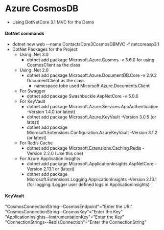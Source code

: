 # Azure CosmosDB

- Using DotNetCore 3.1 MVC for the Demo

#### DotNet commands

- dotnet new web --name ContactsCore3CosmosDBMVC -f netcoreasp3.1
- DotNet Packages for the Project
  - Using .Net 3.0
    - dotnet add package Microsoft.Azure.Cosmos -v 3.6.0 for using CosmosClient as the class
  - Using .Net 2.0
    - dotnet add package Microsoft.Azure.DocumentDB.Core -v 2.9.2 DocumentClient as the class
      - namespace tobe used Micorsoft.Azure.Documents.Client
  - For Swagger
    - dotnet add package Swashbuckle.AspNetCore -v 5.0.0
  - For KeyVault
    - dotnet add package Microsoft.Azure.Services.AppAuthentication -Version 1.4.0 (or latest)
    - dotnet add package Microsoft.Azure.KeyVault -Version 3.0.5 (or latest)
    - dotnet add package Microsoft.Extensions.Configuration.AzureKeyVault -Version 3.1.2 (or latest)
  - For Redis Cache
    - dotnet add package Microsoft.Extensions.Caching.Redis -Version 2.2.0 (Use this one)
  - For Azure Application Insights
    - dotnet add package Microsoft.ApplicationInsights.AspNetCore -Version 2.13.1 or (latest)
    - dotnet add package Microsoft.Extensions.Logging.ApplicationInsights -Version 2.13.1 (for logging ILogger user defined logs in ApplicationInsights)

#### KeyVault

"CosmosConnectionString--CosmosEndpoint"="Enter the URI"
"CosmosConnectionString--CosmosKey"="Enter the Key"
"ApplicationInsights--InstrumentationKey"="Enter the Key"
"ConnectionStrings--RedisConnection"="Enter the ConnectionString"
